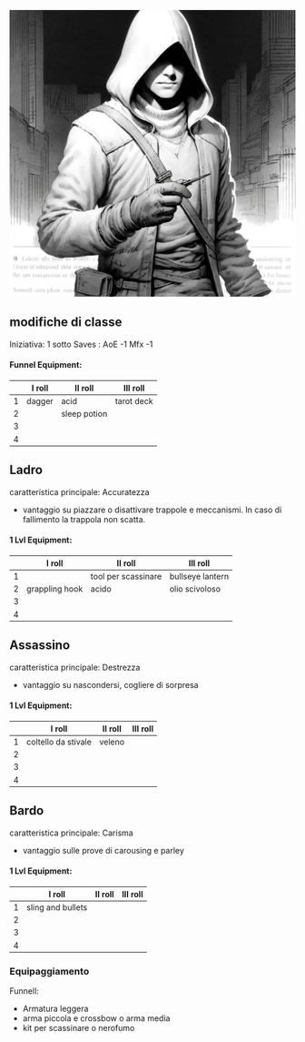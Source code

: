 ![Furfanti](../../assets/img/rogue.webp)


## modifiche di classe
Iniziativa: 1 sotto
Saves : AoE -1 Mfx -1

#### Funnel Equipment:
||I roll|II roll|III roll|
|-|-|-|-|
|1|dagger|acid|tarot deck|
|2||sleep potion||
|3||||
|4||||


## Ladro

caratteristica principale: Accuratezza

- vantaggio su piazzare o disattivare trappole e meccanismi. In caso di fallimento la trappola non scatta.

#### 1 Lvl Equipment:
||I roll|II roll|III roll|
|-|-|-|-|
|1||tool per scassinare|bullseye lantern|
|2|grappling hook|acido|olio scivoloso|
|3||||
|4||||

## Assassino

caratteristica principale: Destrezza

- vantaggio su nascondersi, cogliere di sorpresa

#### 1 Lvl Equipment:
||I roll|II roll|III roll|
|-|-|-|-|
|1|coltello da stivale|veleno||
|2||||
|3||||
|4||||

## Bardo

caratteristica principale: Carisma

- vantaggio sulle prove di carousing e parley

#### 1 Lvl Equipment:
||I roll|II roll|III roll|
|-|-|-|-|
|1|sling and bullets|||
|2||||
|3||||
|4||||

### Equipaggiamento

Funnell:

- Armatura leggera
- arma piccola e crossbow o arma media
- kit per scassinare o nerofumo
